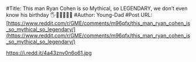 #Title: This man Ryan Cohen is so Mythical, so LEGENDARY, we don’t even know his birthday 🖐💎🤚🚀🚀🚀
#Author: Young-Dad
#Post URL: [https://www.reddit.com/r/GME/comments/m96qfx/this_man_ryan_cohen_is_so_mythical_so_legendary/](https://www.reddit.com/r/GME/comments/m96qfx/this_man_ryan_cohen_is_so_mythical_so_legendary/)


https://i.redd.it/4a43znv0n6o61.jpg